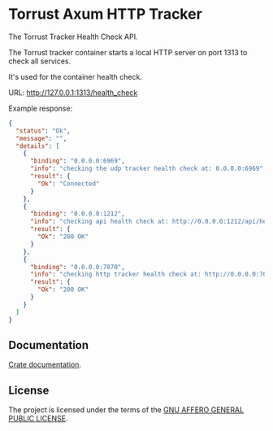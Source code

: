 # Torrust Axum HTTP Tracker

The Torrust Tracker Health Check API.

The Torrust tracker container starts a local HTTP server on port 1313 to check all services.

It's used for the container health check.

URL: <http://127.0.0.1:1313/health_check>

Example response:

```json
{
  "status": "Ok",
  "message": "",
  "details": [
    {
      "binding": "0.0.0.0:6969",
      "info": "checking the udp tracker health check at: 0.0.0.0:6969",
      "result": {
        "Ok": "Connected"
      }
    },
    {
      "binding": "0.0.0.0:1212",
      "info": "checking api health check at: http://0.0.0.0:1212/api/health_check",
      "result": {
        "Ok": "200 OK"
      }
    },
    {
      "binding": "0.0.0.0:7070",
      "info": "checking http tracker health check at: http://0.0.0.0:7070/health_check",
      "result": {
        "Ok": "200 OK"
      }
    }
  ]
}
```

## Documentation

[Crate documentation](https://docs.rs/torrust-axum-health-check-api-server).

## License

The project is licensed under the terms of the [GNU AFFERO GENERAL PUBLIC LICENSE](./LICENSE).
